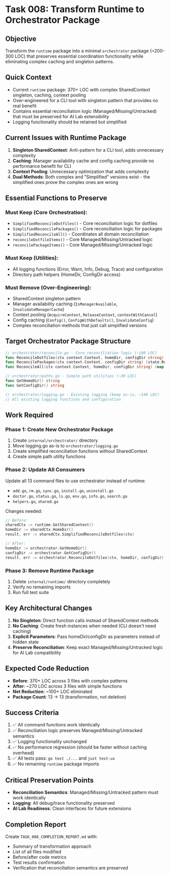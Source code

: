 # Task 008: Transform Runtime to Orchestrator Package

## Objective
Transform the `runtime` package into a minimal `orchestrator` package (~200-300 LOC) that preserves essential coordination functionality while eliminating complex caching and singleton patterns.

## Quick Context
- Current `runtime` package: 370+ LOC with complex SharedContext singleton, caching, context pooling
- Over-engineered for a CLI tool with singleton pattern that provides no real benefit
- Contains essential reconciliation logic (Managed/Missing/Untracked) that must be preserved for AI Lab extensibility
- Logging functionality should be retained but simplified

## Current Issues with Runtime Package
1. **Singleton SharedContext**: Anti-pattern for a CLI tool, adds unnecessary complexity
2. **Caching**: Manager availability cache and config caching provide no performance benefit for CLI
3. **Context Pooling**: Unnecessary optimization that adds complexity
4. **Dual Methods**: Both complex and "Simplified" versions exist - the simplified ones prove the complex ones are wrong

## Essential Functions to Preserve
### Must Keep (Core Orchestration):
- `SimplifiedReconcileDotfiles()` - Core reconciliation logic for dotfiles
- `SimplifiedReconcilePackages()` - Core reconciliation logic for packages
- `SimplifiedReconcileAll()` - Coordinates all domain reconciliation
- `reconcileDotfileItems()` - Core Managed/Missing/Untracked logic
- `reconcilePackageItems()` - Core Managed/Missing/Untracked logic

### Must Keep (Utilities):
- All logging functions (Error, Warn, Info, Debug, Trace) and configuration
- Directory path helpers (HomeDir, ConfigDir access)

### Must Remove (Over-Engineering):
- SharedContext singleton pattern
- Manager availability caching (`IsManagerAvailable`, `InvalidateManagerCache`)
- Context pooling (`AcquireContext`, `ReleaseContext`, `contextWithCancel`)
- Config caching (`Config()`, `ConfigWithDefaults()`, `InvalidateConfig`)
- Complex reconciliation methods that just call simplified versions

## Target Orchestrator Package Structure
```go
// orchestrator/reconcile.go - Core reconciliation logic (~100 LOC)
func ReconcileDotfiles(ctx context.Context, homeDir, configDir string) (state.Result, error)
func ReconcilePackages(ctx context.Context, configDir string) (state.Result, error)
func ReconcileAll(ctx context.Context, homeDir, configDir string) (map[string]state.Result, error)

// orchestrator/paths.go - Simple path utilities (~30 LOC)
func GetHomeDir() string
func GetConfigDir() string

// orchestrator/logging.go - Existing logging (keep as-is, ~140 LOC)
// All existing logging functions and configuration
```

## Work Required

### Phase 1: Create New Orchestrator Package
1. Create `internal/orchestrator/` directory
2. Move logging.go as-is to `orchestrator/logging.go`
3. Create simplified reconciliation functions without SharedContext
4. Create simple path utility functions

### Phase 2: Update All Consumers
Update all 13 command files to use orchestrator instead of runtime:
- `add.go`, `rm.go`, `sync.go`, `install.go`, `uninstall.go`
- `doctor.go`, `status.go`, `ls.go`, `env.go`, `info.go`, `search.go`
- `helpers.go`, `shared.go`

Changes needed:
```go
// Before:
sharedCtx := runtime.GetSharedContext()
homeDir := sharedCtx.HomeDir()
result, err := sharedCtx.SimplifiedReconcileDotfiles(ctx)

// After:
homeDir := orchestrator.GetHomeDir()
configDir := orchestrator.GetConfigDir()
result, err := orchestrator.ReconcileDotfiles(ctx, homeDir, configDir)
```

### Phase 3: Remove Runtime Package
1. Delete `internal/runtime/` directory completely
2. Verify no remaining imports
3. Run full test suite

## Key Architectural Changes
1. **No Singleton**: Direct function calls instead of SharedContext methods
2. **No Caching**: Create fresh instances when needed (CLI doesn't need caching)
3. **Explicit Parameters**: Pass homeDir/configDir as parameters instead of hidden state
4. **Preserve Reconciliation**: Keep exact Managed/Missing/Untracked logic for AI Lab compatibility

## Expected Code Reduction
- **Before**: 370+ LOC across 3 files with complex patterns
- **After**: ~270 LOC across 3 files with simple functions
- **Net Reduction**: ~100+ LOC eliminated
- **Package Count**: 13 → 13 (transformation, not deletion)

## Success Criteria
1. ✅ All command functions work identically
2. ✅ Reconciliation logic preserves Managed/Missing/Untracked semantics
3. ✅ Logging functionality unchanged
4. ✅ No performance regression (should be faster without caching overhead)
5. ✅ All tests pass: `go test ./...` and `just test-ux`
6. ✅ No remaining `runtime` package imports

## Critical Preservation Points
- **Reconciliation Semantics**: Managed/Missing/Untracked pattern must work identically
- **Logging**: All debug/trace functionality preserved
- **AI Lab Readiness**: Clean interfaces for future extensions

## Completion Report
Create `TASK_008_COMPLETION_REPORT.md` with:
- Summary of transformation approach
- List of all files modified
- Before/after code metrics
- Test results confirmation
- Verification that reconciliation semantics are preserved
